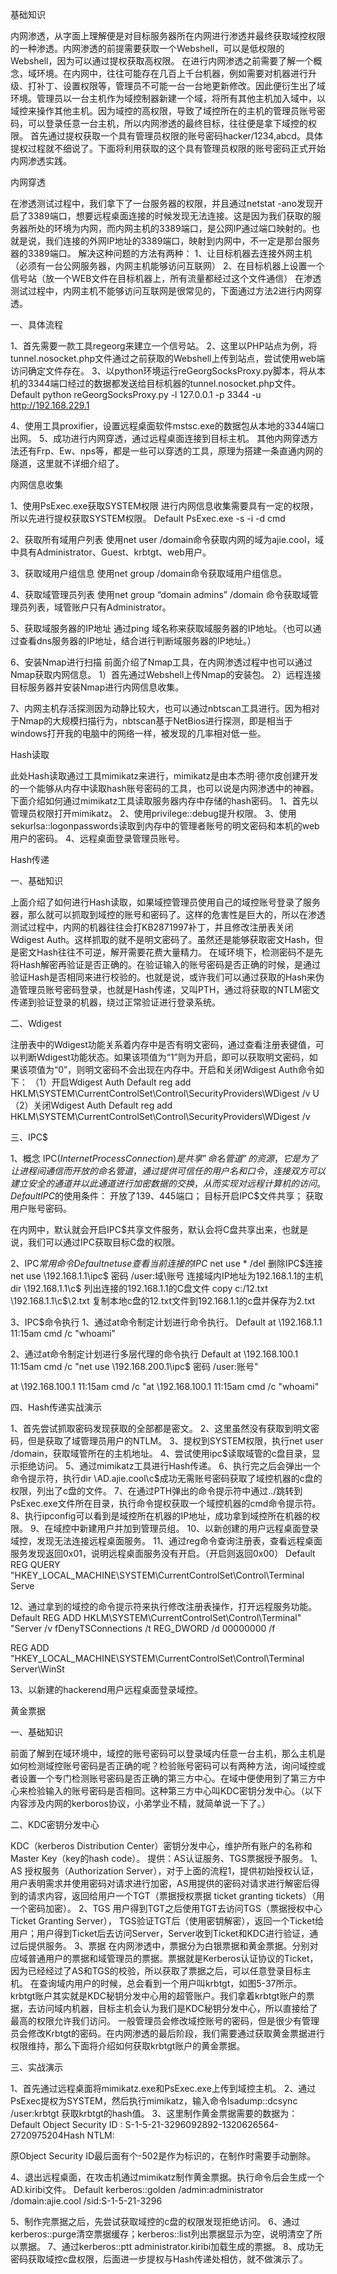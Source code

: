 基础知识

内网渗透，从字面上理解便是对目标服务器所在内网进行渗透并最终获取域控权限的一种渗透。内网渗透的前提需要获取一个Webshell，可以是低权限的Webshell，因为可以通过提权获取高权限。
在进行内网渗透之前需要了解一个概念，域环境。在内网中，往往可能存在几百上千台机器，例如需要对机器进行升级、打补丁、设置权限等，管理员不可能一台一台地更新修改。因此便衍生出了域环境。管理员以一台主机作为域控制器新建一个域，将所有其他主机加入域中，以域控来操作其他主机。因为域控的高权限，导致了域控所在的主机的管理员账号密码，可以登录任意一台主机，所以内网渗透的最终目标，往往便是拿下域控的权限。
首先通过提权获取一个具有管理员权限的账号密码hacker/1234,abcd。具体提权过程就不细说了。下面将利用获取的这个具有管理员权限的账号密码正式开始内网渗透实践。

内网穿透

在渗透测试过程中，我们拿下了一台服务器的权限，并且通过netstat -ano发现开启了3389端口，想要远程桌面连接的时候发现无法连接。这是因为我们获取的服务器所处的环境为内网，而内网主机的3389端口，是公网IP通过端口映射的。也就是说，我们连接的外网IP地址的3389端口，映射到内网中，不一定是那台服务器的3389端口。
解决这种问题的方法有两种：
1、让目标机器去连接外网主机（必须有一台公网服务器，内网主机能够访问互联网）
2、在目标机器上设置一个信号站（放一个WEB文件在目标机器上，所有流量都经过这个文件通信）
在渗透测试过程中，内网主机不能够访问互联网是很常见的，下面通过方法2进行内网穿透。

一、具体流程

1、首先需要一款工具regeorg来建立一个信号站。
2、这里以PHP站点为例，将tunnel.nosocket.php文件通过之前获取的Webshell上传到站点，尝试使用web端访问确定文件存在。
3、以python环境运行reGeorgSocksProxy.py脚本，将从本机的3344端口经过的数据都发送给目标机器的tunnel.nosocket.php文件。
Default
python reGeorgSocksProxy.py -l 127.0.0.1 -p 3344 -u http://192.168.229.1

4、使用工具proxifier，设置远程桌面软件mstsc.exe的数据包从本地的3344端口出网。
5、成功进行内网穿透，通过远程桌面连接到目标主机。
其他内网穿透方法还有Frp、Ew、nps等，都是一些可以穿透的工具，原理为搭建一条直通内网的隧道，这里就不详细介绍了。

内网信息收集

1、使用PsExec.exe获取SYSTEM权限
进行内网信息收集需要具有一定的权限，所以先进行提权获取SYSTEM权限。
Default
PsExec.exe -s -i -d cmd

2、获取所有域用户列表
使用net user /domain命令获取内网的域为ajie.cool，域中具有Administrator、Guest、krbtgt、web用户。

3、获取域用户组信息
使用net group /domain命令获取域用户组信息。

4、获取域管理员列表
使用net group “domain admins” /domain 命令获取域管理员列表，域管账户只有Administrator。

5、获取域服务器的IP地址
通过ping 域名称来获取域服务器的IP地址。（也可以通过查看dns服务器的IP地址，结合进行判断域服务器的IP地址。）

6、安装Nmap进行扫描
前面介绍了Nmap工具，在内网渗透过程中也可以通过Nmap获取内网信息。
1）首先通过Webshell上传Nmap的安装包。
2）远程连接目标服务器并安装Nmap进行内网信息收集。

7、内网主机存活探测因为动静比较大，也可以通过nbtscan工具进行。因为相对于Nmap的大规模扫描行为，nbtscan基于NetBios进行探测，即是相当于windows打开我的电脑中的网络一样，被发现的几率相对低一些。

Hash读取

此处Hash读取通过工具mimikatz来进行，mimikatz是由本杰明·德尔皮创建开发的一个能够从内存中读取hash账号密码的工具，也可以说是内网渗透中的神器。
下面介绍如何通过mimikatz工具读取服务器内存中存储的hash密码。
1、首先以管理员权限打开mimikatz。
2、使用privilege::debug提升权限。
3、使用sekurlsa::logonpasswords读取到内存中的管理者账号的明文密码和本机的web用户的密码。
4、远程桌面登录管理员账号。

Hash传递

一、基础知识

上面介绍了如何进行Hash读取，如果域控管理员使用自己的域控账号登录了服务器，那么就可以抓取到域控的账号和密码了。这样的危害性是巨大的，所以在渗透测试过程中，内网的机器往往会打KB2871997补丁，并且修改注册表关闭Wdigest Auth。这样抓取的就不是明文密码了。虽然还是能够获取密文Hash，但是密文Hash往往不可逆，解开需要花费大量精力。
在域环境下，检测密码不是先将Hash解密再验证是否正确的。在验证输入的账号密码是否正确的时候，是通过验证Hash是否相同来进行校验的。也就是说，或许我们可以通过获取的Hash来伪造管理员账号密码登录，也就是Hash传递，又叫PTH，通过将获取的NTLM密文传递到验证登录的机器，绕过正常验证进行登录系统。

二、Wdigest

注册表中的Wdigest功能关系着内存中是否有明文密码，通过查看注册表键值，可以判断Wdigest功能状态。如果该项值为“1”则为开启，即可以获取明文密码，如果该项值为“0”，则明文密码不会出现在内存中。开启和关闭Wdigest Auth命令如下：
（1）开启Wdigest Auth
Default
reg add HKLM\SYSTEM\CurrentControlSet\Control\SecurityProviders\WDigest /v U
（2）关闭Wdigest Auth
Default
reg add HKLM\SYSTEM\CurrentControlSet\Control\SecurityProviders\WDigest /v

三、IPC$

1、概念
IPC$(Internet Process Connection)是共享”命名管道”的资源，它是为了让进程间通信而开放的命名管道，通过提供可信任的用户名和口令，连接双方可以建立安全的通道并以此通道进行加密数据的交换，从而实现对远程计算机的访问。
Default
IPC$的使用条件：
开放了139、445端口；
目标开启IPC$文件共享；
获取用户账号密码。

在内网中，默认就会开启IPC$共享文件服务，默认会将C盘共享出来，也就是说，我们可以通过IPC获取目标C盘的权限。

2、IPC$常用命令
Default
net use	查看当前连接的IPC$
net use * /del	删除IPC$连接
net use \192.168.1.1\ipc$ 密码 /user:域\账号	连接域内IP地址为192.168.1.1的主机
dir \192.168.1.1\c$	列出连接的192.168.1.1的C盘文件
copy c:/12.txt \192.168.1.1\c$\2.txt	复制本地c盘的12.txt文件到192.168.1.1的c盘并保存为2.txt

3、IPC$命令执行
1、通过at命令制定计划进行命令执行。
Default
at \\192.168.1.1 11:15am cmd /c "whoami"

2、通过at命令制定计划进行多层代理的命令执行
Default
at \\192.168.100.1 11:15am cmd /c "net use \\192.168.200.1\ipc$ 密码 /user:账号"
 
at \\192.168.100.1 11:15am cmd /c "at \\192.168.100.1 11:15am cmd /c "whoami" 

四、Hash传递实战演示

1、首先尝试抓取密码发现获取的全部都是密文。
2、这里虽然没有获取到明文密码，但是获取了域管理员用户的NTLM。
3、提权到SYSTEM权限，执行net user /domain，获取域管所在的主机地址。
4、尝试使用ipc$读取域管的c盘目录，显示拒绝访问。
5、通过mimikatz工具进行Hash传递。
6、执行完之后会弹出一个命令提示符，执行dir \AD.ajie.cool\c$成功无需账号密码获取了域控机器的c盘的权限，列出了c盘的文件。
7、在通过PTH弹出的命令提示符中通过../跳转到PsExec.exe文件所在目录，执行命令提权获取一个域控机器的cmd命令提示符。
8、执行ipconfig可以看到是域控所在机器的IP地址，成功拿到域控所在机器的权限。
9、在域控中新建用户并加到管理员组。
10、以新创建的用户远程桌面登录域控，发现无法连接远程桌面服务。
11、通过reg命令查询注册表，查看远程桌面服务发现返回0x01，说明远程桌面服务没有开启。（开启则返回0x00）
Default
REG QUERY "HKEY_LOCAL_MACHINE\SYSTEM\CurrentControlSet\Control\Terminal Serve

12、通过拿到的域控的命令提示符来执行修改注册表操作，打开远程服务功能。
Default
REG ADD HKLM\SYSTEM\CurrentControlSet\Control\Terminal" "Server /v fDenyTSConnections /t REG_DWORD /d 00000000 /f
 
REG ADD "HKEY_LOCAL_MACHINE\SYSTEM\CurrentControlSet\Control\Terminal Server\WinSt

13、以新建的hackerend用户远程桌面登录域控。

黄金票据

一、基础知识

前面了解到在域环境中，域控的账号密码可以登录域内任意一台主机，那么主机是如何检测域控账号密码是否正确的呢？检验账号密码可以有两种方法，询问域控或者设置一个专门检测账号密码是否正确的第三方中心。在域中便使用到了第三方中心来检验输入的账号密码是否相同。这种第三方中心叫KDC密钥分发中心。（以下内容涉及内网的kerboros协议，小弟学业不精，就简单说一下了。）

二、KDC密钥分发中心

KDC（kerberos Distribution Center）密钥分发中心，维护所有账户的名称和Master Key（key的hash code）。
提供：AS认证服务、TGS票据授予服务。
1、AS
授权服务（Authorization Server），对于上面的流程1，提供初始授权认证，用户表明需求并使用密码对请求进行加密，AS用提供的密码对请求进行解密后得到的请求内容，返回给用户一个TGT（票据授权票据 ticket granting tickets）（用一个密码加密）。
2、TGS
用户得到TGT之后使用TGT去访问TGS（票据授权中心Ticket Granting Server），
TGS验证TGT后（使用密钥解密），返回一个Ticket给用户；用户得到Ticket后去访问Server，Server收到Ticket和KDC进行验证，通过后提供服务。
3、票据
在内网渗透中，票据分为白银票据和黄金票据。分别对应域普通用户的票据和域管理员的票据。票据就是Kerberos认证协议的Ticket，因为已经经过了AS和TGS的校验，所以获取了票据之后，可以任意登录目标主机。
在查询域内用户的时候，总会看到一个用户叫krbtgt，如图5-37所示。krbtgt账户其实就是KDC秘钥分发中心用的超管账户。我们拿着krbtgt账户的票据，去访问域内机器，目标主机会认为我们是KDC秘钥分发中心，所以直接给了最高的权限允许我们访问。
一般管理员会修改域控账号的密码，但是很少有管理员会修改Krbtgt的密码。在内网渗透的最后阶段，我们需要通过获取黄金票据进行权限维持，那么下面将介绍如何获取krbtgt账户的黄金票据。

三、实战演示

1、首先通过远程桌面将mimikatz.exe和PsExec.exe上传到域控主机。
2、通过PsExec提权为SYSTEM，然后执行mimikatz，输入命令lsadump::dcsync /user:krbtgt 获取krbtgt的hash值。
3、这里制作黄金票据需要的数据为：
Default
Object Security ID   : S-1-5-21-3296092892-1320626564-2720975204Hash NTLM: 

原Object Security ID最后面有个-502是作为标识的，在制作时需要手动删除。

4、退出远程桌面，在攻击机通过mimikatz制作黄金票据。执行命令后会生成一个AD.kiribi文件。
Default
kerberos::golden /admin:administrator /domain:ajie.cool /sid:S-1-5-21-3296

5、制作完票据之后，先尝试获取域控的c盘的权限发现拒绝访问。
6、通过kerberos::purge清空票据缓存；kerberos::list列出票据显示为空，说明清空了所以票据。
7、通过kerberos::ptt administrator.kiribi加载生成的票据。
8、成功无密码获取域控c盘权限，后面进一步提权与Hash传递处相仿，就不做演示了。